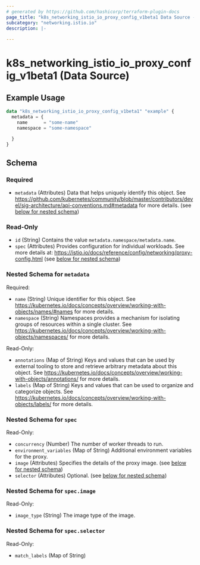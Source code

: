 ```yaml
---
# generated by https://github.com/hashicorp/terraform-plugin-docs
page_title: "k8s_networking_istio_io_proxy_config_v1beta1 Data Source - terraform-provider-k8s"
subcategory: "networking.istio.io"
description: |-
  
---
```


# k8s_networking_istio_io_proxy_config_v1beta1 (Data Source)



## Example Usage

```terraform
data "k8s_networking_istio_io_proxy_config_v1beta1" "example" {
  metadata = {
    name      = "some-name"
    namespace = "some-namespace"

  }
}
```

<!-- schema generated by tfplugindocs -->
## Schema

### Required

- `metadata` (Attributes) Data that helps uniquely identify this object. See https://github.com/kubernetes/community/blob/master/contributors/devel/sig-architecture/api-conventions.md#metadata for more details. (see [below for nested schema](#nestedatt--metadata))

### Read-Only

- `id` (String) Contains the value `metadata.namespace/metadata.name`.
- `spec` (Attributes) Provides configuration for individual workloads. See more details at: https://istio.io/docs/reference/config/networking/proxy-config.html (see [below for nested schema](#nestedatt--spec))

<a id="nestedatt--metadata"></a>
### Nested Schema for `metadata`

Required:

- `name` (String) Unique identifier for this object. See https://kubernetes.io/docs/concepts/overview/working-with-objects/names/#names for more details.
- `namespace` (String) Namespaces provides a mechanism for isolating groups of resources within a single cluster. See https://kubernetes.io/docs/concepts/overview/working-with-objects/namespaces/ for more details.

Read-Only:

- `annotations` (Map of String) Keys and values that can be used by external tooling to store and retrieve arbitrary metadata about this object. See https://kubernetes.io/docs/concepts/overview/working-with-objects/annotations/ for more details.
- `labels` (Map of String) Keys and values that can be used to organize and categorize objects. See https://kubernetes.io/docs/concepts/overview/working-with-objects/labels/ for more details.


<a id="nestedatt--spec"></a>
### Nested Schema for `spec`

Read-Only:

- `concurrency` (Number) The number of worker threads to run.
- `environment_variables` (Map of String) Additional environment variables for the proxy.
- `image` (Attributes) Specifies the details of the proxy image. (see [below for nested schema](#nestedatt--spec--image))
- `selector` (Attributes) Optional. (see [below for nested schema](#nestedatt--spec--selector))

<a id="nestedatt--spec--image"></a>
### Nested Schema for `spec.image`

Read-Only:

- `image_type` (String) The image type of the image.


<a id="nestedatt--spec--selector"></a>
### Nested Schema for `spec.selector`

Read-Only:

- `match_labels` (Map of String)
